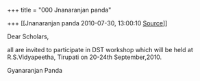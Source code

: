 +++
title = "000 Jnanaranjan panda"

+++
[[Jnanaranjan panda	2010-07-30, 13:00:10 [Source](https://groups.google.com/g/bvparishat/c/pPSASZbLZhQ)]]



Dear Scholars,  
  
 all are invited to participate in DST workshop which will be held at R.S.Vidyapeetha, Tirupati on 20-24th September,2010.  
  
  
  
Gyanaranjan Panda  
  

